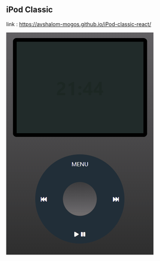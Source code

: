 ## iPod Classic

link : https://avshalom-mogos.github.io/iPod-classic-react/

<img src="https://raw.githubusercontent.com/Avshalom-Mogos/portfolio/master/src/assests/GIFs/iPodClassic.gif"/>
